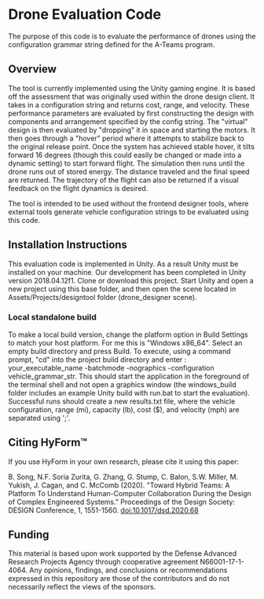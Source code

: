 # Drone Evaluation Code

The purpose of this code is to evaluate the performance of drones using the
configuration grammar string defined for the A-Teams program.

## Overview

The tool is currently implemented using the Unity gaming engine. It is based off the assessment that was originally used within the drone design client. It takes in a configuration string and returns  cost, range, and velocity. These performance parameters are evaluated by first constructing the design with components and arrangement specified by the config string. The "virtual" design is then evaluated by "dropping" it in space and starting the motors. It then goes through a "hover" period where it attempts to stabilize back to the original release point. Once the system has achieved stable hover, it tilts forward 16 degrees (though this could easily be changed or made into a dynamic setting) to start forward flight. The simulation then runs until the drone runs out of stored energy. The distance traveled and the final speed are returned. The trajectory of the flight can also be returned if a visual feedback on the flight dynamics is desired.

The tool is intended to be used without the frontend designer tools, where external tools generate vehicle configuration strings to be evaluated using this code.  

## Installation Instructions

This evaluation code is implemented in Unity. As a result Unity must be installed on your machine. Our development has been completed in Unity version 2018.04.12f1. Clone or download this project. Start Unity and open a new project using this base folder, and then open the scene located in Assets/Projects/designtool folder (drone_designer scene).


### Local standalone build
To make a local build version, change the platform option in Build Settings to match your host platform. For me this is "Windows x86_64". Select an empty build directory and press Build. To execute, using a command prompt, "cd" into the project build directory and enter : your_executable_name -batchmode -nographics -configuration vehicle_grammar_str. This should start the application in the foreground of the terminal shell and not open a graphics window (the windows_build folder includes an example Unity build with run.bat to start the evaluation). Successful runs should create a new results.txt file, where the vehicle configuration, range (mi), capacity (lb), cost ($), and velocity (mph) are separated using ';'.

## Citing HyForm™
If you use HyForm in your own research, please cite it using this paper:

B. Song, N.F. Soria Zurita, G. Zhang, G. Stump, C. Balon, S.W. Miller, M. Yukish, J. Cagan, and C. McComb (2020). "Toward Hybrid Teams: A Platform To Understand Human-Computer Collaboration During the Design of Complex Engineered Systems." Proceedings of the Design Society: DESIGN Conference, 1, 1551-1560. [doi:10.1017/dsd.2020.68](https://doi.org/10.1017/dsd.2020.68)

## Funding
This material is based upon work supported by the Defense Advanced Research Projects Agency through cooperative agreement N66001-17-1-4064. Any opinions, findings, and conclusions or recommendations expressed in this repository are those of the contributors and do not necessarily reflect the views of the sponsors.
